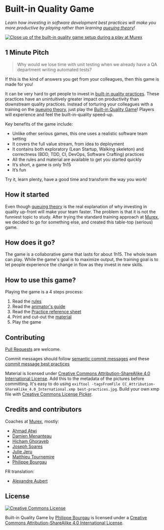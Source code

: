 # Built-in Quality Game

_Learn how investing in software development best practices will make you more productive by playing rather than learning [queuing theory](https://en.wikipedia.org/wiki/Queueing_theory)!_

[![Close up of the built-in quality game setup during a play at Murex](photos/close-up-small.jpg)](photos/close-up.jpg)

## 1 Minute Pitch

> Why would we lose time with unit testing when we already have a QA department writing automated tests?

If this is the kind of answers you get from your colleagues, then this game is made for you!

It can be very hard to get people to invest in [built-in quality practices](https://dzone.com/articles/lean-principles-2-build). These practices have an unintuitively greater impact on productivity than downstream quality practices. Instead of torturing your colleagues with a training on the [queuing theory](https://en.wikipedia.org/wiki/Queueing_theory), just play the [Built-in Quality Game](https://philou.github.io/built-in-quality-game/)! Players will experience and feel the built-in-quality speed-up.

Key benefits of the game include:

* Unlike other serious games, this one uses a realistic software team setting
* It covers the full value stream, from idea to deployment
* It contains both exploratory (Lean Startup, Walking skeleton) and correctness (BDD, TDD, CI, DevOps, Software Crafting) practices
* All the rules and material are available to get you started quickly
* It’s short, a game is only 1h15
* It’s fun

Try it, learn plenty, have a good time and transform the way you work!

## How it started

Even though [queuing theory](https://en.wikipedia.org/wiki/Queueing_theory) is the real explanation of why investing in quality up-front will make your team faster. The problem is that it is not the funniest topic to study. After trying the standard training approach at [Murex](www.murex.com), we decided to go for something else, and created this table-top (serious) game.

## How does it go?

The game is a collaborative game that lasts for about 1h15. The whole team can play. While the game's goal is to maximize output, the training goal is to let people experience the change in flow as they invest in new skills.

## How to use this game?

Playing the game is a 4 steps process:

1. Read the [rules](Rules.md)
2. Read the [animator's guide](AnimationGuide.md)
3. Read the [Practice reference sheet](Practices.md)
3. Print and cut-out the [material](https://github.com/philou/built-in-quality-game/tree/master/material)
4. Play the game

## Contributing

[Pull Requests](https://github.com/philou/built-in-quality-game/pulls) are welcome.

Commit messages should follow [semantic commit messages](https://seesparkbox.com/foundry/semantic_commit_messages) and these [commit message best practices](https://chris.beams.io/posts/git-commit/)

Material is licensed under [Creative Commons Attribution-ShareAlike 4.0 International License](http://creativecommons.org/licenses/by-sa/4.0/). Add this to the metadata of the pictures before committing. It's easy to do using `exiftool -tagsFromFile CC_Attribution-ShareAlike_4.0_International.xmp best-practices.jpg`. Build your own xmp file with [Creative Commons License Picker](https://creativecommons.org/choose).

## Credits and contributors

Coaches at [Murex](https://github.com/murex), mostly:

* [Ahmad Atwi](https://ahmadatwi.me/)
* [Damien Menanteau](https://about.me/damienmenanteau)
* [Hicham Ghorayeb](https://twitter.com/hghorayeb)
* [Joseph Soares](https://www.linkedin.com/in/joseph-soares-19812b13/?originalSubdomain=fr)
* [Julie Jeru](https://fr.linkedin.com/in/juliejeru)
* [Matthieu Tournemire](https://twitter.com/mattrussa)
* [Philippe Bourgau](http://philippe.bourgau.net)

FR translation:
* [Alexandre Aubert](https://www.linkedin.com/in/alexandreaubertqa)

## License

[![Creative Commons License](https://i.creativecommons.org/l/by-sa/4.0/88x31.png)](http://creativecommons.org/licenses/by-sa/4.0/)

Built-in Quality Game by <a xmlns:cc="http://creativecommons.org/ns#" href="http://philou.github.io/built-in-quality-game/" property="cc:attributionName" rel="cc:attributionURL">Philippe Bourgau</a> is licensed under a [Creative Commons Attribution-ShareAlike 4.0 International License](http://creativecommons.org/licenses/by-sa/4.0/).